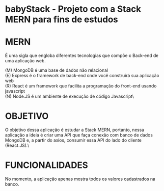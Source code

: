 # babyStack - Projeto com a Stack MERN para fins de estudos

# MERN 
É uma sigla que engloba diferentes tecnologias que compõe o Back-end de uma aplicação web.

(M)  MongoDB é uma base de dados não relacional\
(E)  Express é o framework de back-end onde você construirá sua aplicação web\
(R)  React é um framework que facilita a programação do front-end usando javascript\
(N)  Node.JS é um ambiente de execução de código Javascript\

# OBJETIVO
O objetivo dessa aplicação é estudar a Stack MERN, portanto, nessa aplicação a ideia é criar uma API que faça conexão com banco de dados MongoDB e, a partir do axios, consumir essa API do lado do cliente (React.JS).\

# FUNCIONALIDADES
No momento, a aplicação apenas mostra todos os valores cadastrados na banco.

